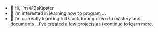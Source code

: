- 👋 Hi, I’m @DaKipster
- 👀 I’m interested in learning how to program ...
- 🌱 I’m currently learning full stack through zero to mastery and documents
...i've created a few projects as i continue to learn more.


<!---
DaKipster/DaKipster is a ✨ special ✨ repository because its `README.md` (this file) appears on your GitHub profile.
You can click the Preview link to take a look at your changes.
--->
